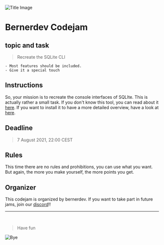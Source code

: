 ![Title Image](https://cdn.discordapp.com/attachments/826113544021082143/873125129574580304/codejam.png)
# Bernerdev Codejam

## topic and task
> Recreate the SQLite CLI
```
- Most features should be included.
- Give it a special touch
```

## Instructions
So, your mission is to recreate the console interfaces of SQLIte. This is actually rather a small task. If you don't know this tool, you can read about it [here](https://www.sqlite.org/cli.html). If you want to install it to have a more detailed overview, have a look at [here](https://www.sqlitetutorial.net/download-install-sqlite/).

## Deadline
> 7 August 2021, 22:00 CEST

## Rules
This time there are no rules and prohibitions, you can use what you want. But again, the more you make yourself, the more points you get.

## Organizer
This codejam is organized by bernerdev. If you want to take part in future jams, join our [discord](https://discord.gg/EGHy5tXBnj)!!


---

<br>

> Have fun

![Bye](https://cdn.discordapp.com/attachments/826113544021082143/870993265825050685/Frame_1.png)